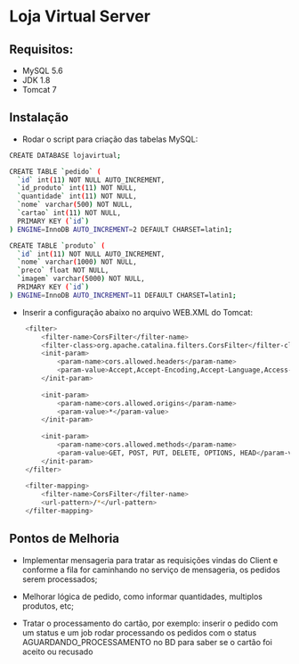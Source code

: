 # Loja Virtual Server

## Requisitos:
* MySQL 5.6 
* JDK 1.8
* Tomcat 7

## Instalação
* Rodar o script para criação das tabelas MySQL:
```sh
CREATE DATABASE lojavirtual;

CREATE TABLE `pedido` (
  `id` int(11) NOT NULL AUTO_INCREMENT,
  `id_produto` int(11) NOT NULL,
  `quantidade` int(11) NOT NULL,
  `nome` varchar(500) NOT NULL,
  `cartao` int(11) NOT NULL,
  PRIMARY KEY (`id`)
) ENGINE=InnoDB AUTO_INCREMENT=2 DEFAULT CHARSET=latin1;

CREATE TABLE `produto` (
  `id` int(11) NOT NULL AUTO_INCREMENT,
  `nome` varchar(1000) NOT NULL,
  `preco` float NOT NULL,
  `imagem` varchar(5000) NOT NULL,
  PRIMARY KEY (`id`)
) ENGINE=InnoDB AUTO_INCREMENT=11 DEFAULT CHARSET=latin1;
```

* Inserir a configuração abaixo no arquivo WEB.XML do Tomcat:
```sh
	<filter>
		<filter-name>CorsFilter</filter-name>
		<filter-class>org.apache.catalina.filters.CorsFilter</filter-class>
		<init-param>
			<param-name>cors.allowed.headers</param-name>
			<param-value>Accept,Accept-Encoding,Accept-Language,Access-Control-Request-Method,Access-Control-Request-Headers,Authorization,Connection,Content-Type,Host,Origin,Referer,Token-Id,User-Agent, X-Requested-With</param-value>
		</init-param>
		
		<init-param>
			<param-name>cors.allowed.origins</param-name>
			<param-value>*</param-value>
		</init-param>
		
		<init-param>
			<param-name>cors.allowed.methods</param-name>
			<param-value>GET, POST, PUT, DELETE, OPTIONS, HEAD</param-value>
		</init-param> 		
	</filter>
	
	<filter-mapping>
		<filter-name>CorsFilter</filter-name>
		<url-pattern>/*</url-pattern>
	</filter-mapping>
```

## Pontos de Melhoria

- Implementar mensageria para tratar as requisições vindas do Client e conforme a fila for caminhando no serviço de mensageria, os pedidos serem processados;

- Melhorar lógica de pedido, como informar quantidades, multiplos produtos, etc;

- Tratar o processamento do cartão, por exemplo: inserir o pedido com um status e um job rodar processando os pedidos com o status AGUARDANDO_PROCESSAMENTO no BD para saber se o cartão foi aceito ou recusado